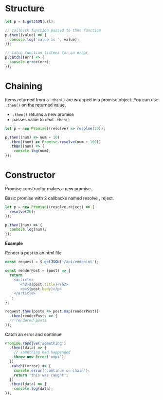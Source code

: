 # Structure

```js
let p = $.getJSON(url);

// callback function passed to then function
p.then((value) => {
  console.log('value is ', value);
});

// catch function listens for an error
p.catch((err) => {
  console.error(err);
});
```

# Chaining

Items returned from a `.then()` are wrapped in a promise object.
You can use `.then()` on the returned value.

- `.then()` returns a new promise
- passes value to next `.then()`

```js
let p = new Promise((resolve) => resolve(20));

p.then((num) => num + 10)
  .then((num) => Promise.resolve(num + 100))
  .then((num) => {
    console.log(num);
});
```

# Constructor

Promise constructor makes a new promise.

Basic promise with 2 callbacks named resolve , reject.
```js
let p = new Promise((resolve,reject) => {
  resolve(20);
});

p.then((num) => {
  console.log(num);
});
```

**Example**

Render a post to an html file.

```js
const request = $.getJSON('/api/endpoint');

const renderPost = (post) => {
  return `
    <article>
       <h2>${post.title}</h2>
       <p>${post.body}</p>
    </article>
  `;
};

request.then(posts => post.map(renderPost))
  .then(renderPosts => {
  // rendered posts
});
```

Catch an error and continue.

```js
Promise.resolve('something')
  .then((data) => {
    // something bad happended
    throw new Error('oops');
  })
  .catch((error) => {
    console.error('continue on chain');
    return 'this was caught';
  })
  .then((data) => {
    console.log(data);
});
```
